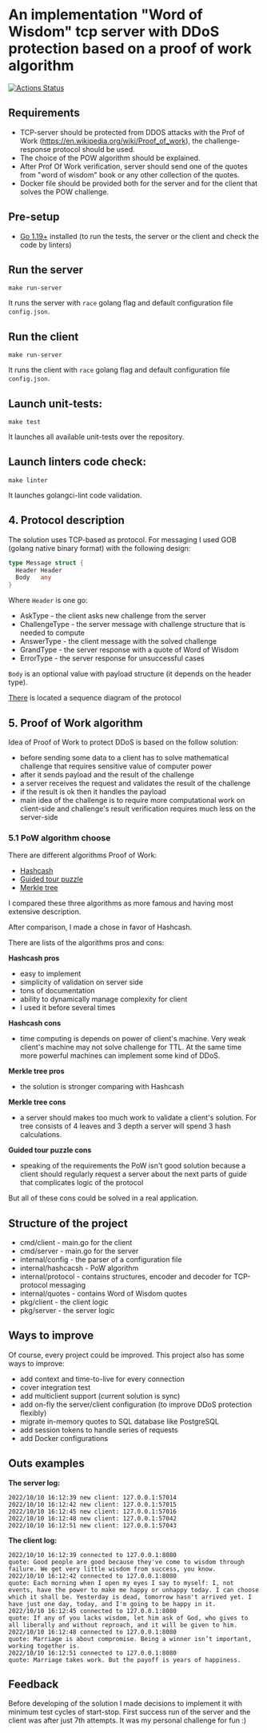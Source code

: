 # An implementation "Word of Wisdom" tcp server with DDoS protection based on a proof of work algorithm

[![Actions Status](https://github.com/nightlord189/tcp-pow-go/workflows/main/badge.svg)](https://github.com/nightlord189/tcp-pow-go/actions)

## Requirements

- TCP-server should be protected from DDOS attacks with the Prof of Work (https://en.wikipedia.org/wiki/Proof_of_work),
  the challenge-response protocol should be used.
- The choice of the POW algorithm should be explained.
- After Prof Of Work verification, server should send one of the quotes from "word of wisdom" book or any other
  collection of the quotes.
- Docker file should be provided both for the server and for the client that solves the POW challenge.

## Pre-setup

- [Go 1.19+](https://go.dev/dl/) installed (to run the tests, the server or the client and check the code by linters)

## Run the server

```shell
make run-server
```

It runs the server with `race` golang flag and default configuration file `config.json`.

## Run the client

```shell
make run-server
```

It runs the client with `race` golang flag and default configuration file `config.json`.

## Launch unit-tests:

```
make test
```

It launches all available unit-tests over the repository.

## Launch linters code check:

```
make linter
```

It launches golangci-lint code validation.

## 4. Protocol description

The solution uses TCP-based as protocol.
For messaging I used GOB (golang native binary format) with the following design:

```go
type Message struct {
  Header Header
  Body   any
}
```

Where `Header` is one go:

- AskType - the client asks new challenge from the server
- ChallengeType - the server message with challenge structure that is needed to compute
- AnswerType - the client message with the solved challenge
- GrandType - the server response with a quote of Word of Wisdom
- ErrorType - the server response for unsuccessful cases

`Body` is an optional value with payload structure (it depends on the header type).

[There](./protocol.puml) is located a sequence diagram of the protocol

## 5. Proof of Work algorithm

Idea of Proof of Work to protect DDoS is based on the follow solution:

- before sending some data to a client has to solve mathematical challenge that requires sensitive value of computer
  power
- after it sends payload and the result of the challenge
- a server receives the request and validates the result of the challenge
- if the result is ok then it handles the payload
- main idea of the challenge is to require more computational work on client-side and challenge's result verification
  requires much
  less on the server-side

### 5.1 PoW algorithm choose

There are different algorithms Proof of Work:

- [Hashcash](https://en.wikipedia.org/wiki/Hashcash)
- [Guided tour puzzle](https://en.wikipedia.org/wiki/Guided_tour_puzzle_protocol)
- [Merkle tree](https://en.wikipedia.org/wiki/Merkle_tree)

I compared these three algorithms as more famous and having most extensive description.

After comparison, I made a chose in favor of Hashcash.

There are lists of the algorithms pros and cons:

**Hashcash pros**

- easy to implement
- simplicity of validation on server side
- tons of documentation
- ability to dynamically manage complexity for client
- I used it before several times

**Hashcash cons**

- time computing is depends on power of client's machine. Very weak client's machine may not solve challenge for TTL. At
  the same time more powerful machines can implement some kind of DDoS.

**Merkle tree pros**

- the solution is stronger comparing with Hashcash

**Merkle tree cons**

- a server should makes too much work to validate a client's solution. For tree consists of 4 leaves and 3 depth a
  server
  will spend 3 hash calculations.

**Guided tour puzzle cons**

- speaking of the requirements the PoW isn't good solution because a client should regularly request a server about the
  next parts of guide that complicates logic of the protocol

But all of these cons could be solved in a real application.

## Structure of the project

- cmd/client - main.go for the client
- cmd/server - main.go for the server
- internal/config - the parser of a configuration file
- internal/hashcacsh - PoW algorithm
- internal/protocol - contains structures, encoder and decoder for TCP-protocol messaging
- internal/quotes - contains Word of Wisdom quotes
- pkg/client - the client logic
- pkg/server - the server logic

## Ways to improve

Of course, every project could be improved. This project also has some ways to improve:

- add context and time-to-live for every connection
- cover integration test
- add multiclient support (current solution is sync)
- add on-fly the server/client configuration (to improve DDoS protection flexibly)
- migrate in-memory quotes to SQL database like PostgreSQL
- add session tokens to handle series of requests
- add Docker configurations

## Outs examples

**The server log:**

```shell
2022/10/10 16:12:39 new client: 127.0.0.1:57014
2022/10/10 16:12:42 new client: 127.0.0.1:57015
2022/10/10 16:12:45 new client: 127.0.0.1:57016
2022/10/10 16:12:48 new client: 127.0.0.1:57042
2022/10/10 16:12:51 new client: 127.0.0.1:57043
```

**The client log:**
```shell
2022/10/10 16:12:39 connected to 127.0.0.1:8080
quote: Good people are good because they've come to wisdom through failure. We get very little wisdom from success, you know.
2022/10/10 16:12:42 connected to 127.0.0.1:8080
quote: Each morning when I open my eyes I say to myself: I, not events, have the power to make me happy or unhappy today. I can choose which it shall be. Yesterday is dead, tomorrow hasn't arrived yet. I have just one day, today, and I'm going to be happy in it.
2022/10/10 16:12:45 connected to 127.0.0.1:8080
quote: If any of you lacks wisdom, let him ask of God, who gives to all liberally and without reproach, and it will be given to him.
2022/10/10 16:12:48 connected to 127.0.0.1:8080
quote: Marriage is about compromise. Being a winner isn’t important, working together is.
2022/10/10 16:12:51 connected to 127.0.0.1:8080
quote: Marriage takes work. But the payoff is years of happiness.
```

## Feedback

Before developing of the solution I made decisions to implement it with minimum test cycles of  start-stop.
First success run of the server and the client was after just 7th attempts.
It was my personal challenge for fun :)